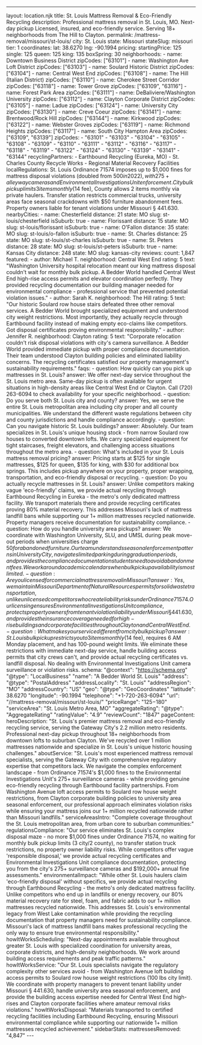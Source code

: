 ---
layout: location.njk
title: St. Louis Mattress Removal & Eco-Friendly Recycling
description: Professional mattress removal in St. Louis, MO. Next-day pickup Licensed, insured, and eco-friendly service. Serving 18+ neighborhoods from The Hill to Clayton.
permalink: /mattress-removal/missouri/st-louis/
city: St. Louis state: Missouri stateSlug: missouri tier: 1 coordinates: lat: 38.6270 lng: -90.1994 pricing: startingPrice: 125 single: 125 queen: 125 king: 135 boxSpring: 30 neighborhoods: - name: Downtown Business District zipCodes: ["63101"] - name: Washington Ave Loft District zipCodes: ["63103"] - name: Soulard Historic District zipCodes: ["63104"] - name: Central West End zipCodes: ["63108"] - name: The Hill (Italian District) zipCodes: ["63110"] - name: Cherokee Street Corridor zipCodes: ["63118"] - name: Tower Grove zipCodes: ["63109", "63116"] - name: Forest Park Area zipCodes: ["63111"] - name: DeBaliviere/Washington University zipCodes: ["63112"] - name: Clayton Corporate District zipCodes: ["63105"] - name: Ladue zipCodes: ["63124"] - name: University City zipCodes: ["63130"] - name: Creve Coeur zipCodes: ["63141"] - name: Brentwood/Rock Hill zipCodes: ["63144"] - name: Kirkwood zipCodes: ["63122"] - name: Webster Groves zipCodes: ["63119"] - name: Richmond Heights zipCodes: ["63117"] - name: South City Hampton Area zipCodes: ["63109", "63139"] zipCodes: - "63101" - "63103" - "63104" - "63105" - "63108" - "63109" - "63110" - "63111" - "63112" - "63116" - "63117" - "63118" - "63119" - "63122" - "63124" - "63130" - "63139" - "63141" - "63144" recyclingPartners: - Earthbound Recycling (Eureka, MO) - St. Charles County Recycle Works - Regional Material Recovery Facilities localRegulations: St. Louis Ordinance 71574 imposes up to $1,000 fines for mattress disposal violations (doubled from $500 in 2022), with 275+ alleyway cameras and Environmental Investigations Unit enforcement. City bulk pickup limits 3 items monthly ($14 fee), County allows 2 items monthly via private haulers. Transfer station restricts commercial trucks, university areas face seasonal crackdowns with $50 furniture abandonment fees. Property owners liable for tenant violations under Missouri § 441.630. nearbyCities: - name: Chesterfield distance: 21 state: MO slug: st-louis/chesterfield isSuburb: true - name: Florissant distance: 15 state: MO slug: st-louis/florissant isSuburb: true - name: O'Fallon distance: 35 state: MO slug: st-louis/o-fallon isSuburb: true - name: St. Charles distance: 25 state: MO slug: st-louis/st-charles isSuburb: true - name: St. Peters distance: 28 state: MO slug: st-louis/st-peters isSuburb: true - name: Kansas City distance: 248 state: MO slug: kansas-city reviews: count: 1,847 featured: - author: Michael T. neighborhood: Central West End rating: 5 text: "Washington University hospital relocation meant our king mattress disposal couldn't wait for monthly bulk pickup. A Bedder World handled Central West End high-rise access permits and elevator coordination perfectly. They provided recycling documentation our building manager needed for environmental compliance - professional service that prevented potential violation issues." - author: Sarah K. neighborhood: The Hill rating: 5 text: "Our historic Soulard row house stairs defeated three other removal services. A Bedder World brought specialized equipment and understood city weight restrictions. Most importantly, they actually recycle through Earthbound facility instead of making empty eco-claims like competitors. Got disposal certificates proving environmental responsibility." - author: Jennifer R. neighborhood: Clayton rating: 5 text: "Corporate relocation couldn't risk disposal violations with city's camera surveillance. A Bedder World provided immediate pickup with proper compliance documentation. Their team understood Clayton building policies and eliminated liability concerns. The recycling certificates satisfied our property management's sustainability requirements." faqs: - question: How quickly can you pick up mattresses in St. Louis? answer: We offer next-day service throughout the St. Louis metro area. Same-day pickup is often available for urgent situations in high-density areas like Central West End or Clayton. Call (720) 263-6094 to check availability for your specific neighborhood. - question: Do you serve both St. Louis city and county? answer: Yes, we serve the entire St. Louis metropolitan area including city proper and all county municipalities. We understand the different waste regulations between city and county jurisdictions and handle compliance accordingly. - question: Can you navigate historic St. Louis buildings? answer: Absolutely. Our team specializes in St. Louis's unique housing stock - from narrow Soulard row houses to converted downtown lofts. We carry specialized equipment for tight staircases, freight elevators, and challenging access situations throughout the metro area. - question: What's included in your St. Louis mattress removal pricing? answer: Pricing starts at $125 for single mattresses, $125 for queen, $135 for king, with $30 for additional box springs. This includes pickup anywhere on your property, proper wrapping, transportation, and eco-friendly disposal or recycling. - question: Do you actually recycle mattresses in St. Louis? answer: Unlike competitors making vague 'eco-friendly' claims, we provide actual recycling through Earthbound Recycling in Eureka - the metro's only dedicated mattress facility. We transport materials there and provide recycling certificates proving 80% material recovery. This addresses Missouri's lack of mattress landfill bans while supporting our 1+ million mattresses recycled nationwide. Property managers receive documentation for sustainability compliance. - question: How do you handle university area pickups? answer: We coordinate with Washington University, SLU, and UMSL during peak move-out periods when universities charge $50 for abandoned furniture. Our team understands seasonal enforcement patterns in University City, navigates limited parking during graduation periods, and provides the compliance documentation students need to avoid abandonment fees. We work around academic calendars when bulk pickup availability is most limited. - question: Are you licensed for commercial mattress removal in Missouri? answer: Yes, we maintain Missouri Department of Natural Resources permits for solid waste transportation, unlike unlicensed competitors who create liability risks under Ordinance 71574. Our licensing ensures Environmental Investigations Unit compliance, protects property owners from tenant violation liability under Missouri § 441.630, and provides the insurance coverage needed for high-rise buildings and corporate facilities throughout Clayton and Central West End. - question: What makes your service different from city bulk pickup? answer: St. Louis bulk pickup restricts you to 3 items monthly ($14 fee), requires 6 AM Monday placement, and has 100-pound weight limits. We eliminate these restrictions with immediate next-day service, handle building access permits that city crews can't, and provide actual recycling certificates vs. landfill disposal. No dealing with Environmental Investigations Unit camera surveillance or violation risks. schema: "@context": "https://schema.org" "@type": "LocalBusiness" "name": "A Bedder World St. Louis" "address": "@type": "PostalAddress" "addressLocality": "St. Louis" "addressRegion": "MO" "addressCountry": "US" "geo": "@type": "GeoCoordinates" "latitude": 38.6270 "longitude": -90.1994 "telephone": "+1-720-263-6094" "url": "//mattress-removal/missouri/st-louis/" "priceRange": "$125-$180" "serviceArea": "St. Louis Metro Area, MO" "aggregateRating": "@type": "AggregateRating" "ratingValue": "4.9" "reviewCount": "1847" pageContent: heroDescription: "St. Louis's premier mattress removal and eco-friendly recycling service, serving the Gateway City's 2.2 million metro residents. Professional next-day pickup throughout 18+ neighborhoods from downtown lofts to suburban Clayton. We've recycled over 1 million mattresses nationwide and specialize in St. Louis's unique historic housing challenges." aboutService: "St. Louis's most experienced mattress removal specialists, serving the Gateway City with comprehensive regulatory expertise that competitors lack. We navigate the complex enforcement landscape - from Ordinance 71574's $1,000 fines to the Environmental Investigations Unit's 275+ surveillance cameras - while providing genuine eco-friendly recycling through Earthbound facility partnerships. From Washington Avenue loft access permits to Soulard row house weight restrictions, from Clayton corporate building policies to university area seasonal enforcement, our professional approach eliminates violation risks while ensuring your mattress joins our 1+ million recycled nationwide rather than Missouri landfills." serviceAreasIntro: "Complete coverage throughout the St. Louis metropolitan area, from urban core to suburban communities:" regulationsCompliance: "Our service eliminates St. Louis's complex disposal maze - no more $1,000 fines under Ordinance 71574, no waiting for monthly bulk pickup limits (3 city/2 county), no transfer station truck restrictions, no property owner liability risks. While competitors offer vague 'responsible disposal,' we provide actual recycling certificates and Environmental Investigations Unit compliance documentation, protecting you from the city's 275+ surveillance cameras and $192,000+ annual fine assessments." environmentalImpact: "While other St. Louis haulers claim 'eco-friendly disposal' without specifics, we provide actual recycling through Earthbound Recycling - the metro's only dedicated mattress facility. Unlike competitors who end up in landfills or energy recovery, our 80% material recovery rate for steel, foam, and fabric adds to our 1+ million mattresses recycled nationwide. This addresses St. Louis's environmental legacy from West Lake contamination while providing the recycling documentation that property managers need for sustainability compliance. Missouri's lack of mattress landfill bans makes professional recycling the only way to ensure true environmental responsibility." howItWorksScheduling: "Next-day appointments available throughout greater St. Louis with specialized coordination for university areas, corporate districts, and high-density neighborhoods. We work around building access requirements and peak traffic patterns." howItWorksService: "Our St. Louis specialists navigate the regulatory complexity other services avoid - from Washington Avenue loft building access permits to Soulard row house weight restrictions (100 lbs city limit). We coordinate with property managers to prevent tenant liability under Missouri § 441.630, handle university area seasonal enforcement, and provide the building access expertise needed for Central West End high-rises and Clayton corporate facilities where amateur removal risks violations." howItWorksDisposal: "Materials transported to certified recycling facilities including Earthbound Recycling, ensuring Missouri environmental compliance while supporting our nationwide 1+ million mattresses recycled achievement." sidebarStats: mattressesRemoved: "4,847" ---